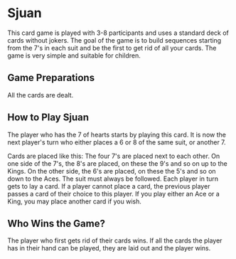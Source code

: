 # Sjuan

This card game is played with 3-8 participants and uses a standard deck of cards without jokers. The goal of the game is to build sequences starting from the 7's in each suit and be the first to get rid of all your cards. The game is very simple and suitable for children.

## Game Preparations

All the cards are dealt.

## How to Play Sjuan

The player who has the 7 of hearts starts by playing this card. It is now the next player's turn who either places a 6 or 8 of the same suit, or another 7.

Cards are placed like this: The four 7's are placed next to each other. On one side of the 7's, the 8's are placed, on these the 9's and so on up to the Kings. On the other side, the 6's are placed, on these the 5's and so on down to the Aces. The suit must always be followed. Each player in turn gets to lay a card. If a player cannot place a card, the previous player passes a card of their choice to this player. If you play either an Ace or a King, you may place another card if you wish.

## Who Wins the Game?

The player who first gets rid of their cards wins. If all the cards the player has in their hand can be played, they are laid out and the player wins.
